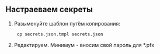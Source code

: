 ## Настраеваем секреты

1. Разыменуйте шаблон путём копирования:

        cp secrets.json.tmpl secrets.json

2. Редактируем. Минимум - вносим свой пароль для *.pfx